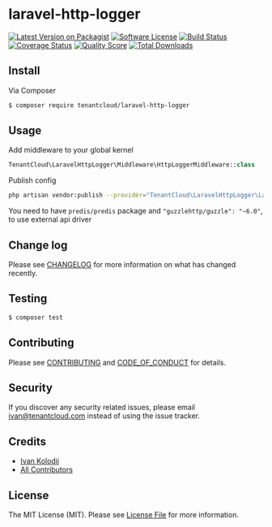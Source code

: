 # laravel-http-logger

[![Latest Version on Packagist][ico-version]][link-packagist]
[![Software License][ico-license]](LICENSE.md)
[![Build Status][ico-travis]][link-travis]
[![Coverage Status][ico-scrutinizer]][link-scrutinizer]
[![Quality Score][ico-code-quality]][link-code-quality]
[![Total Downloads][ico-downloads]][link-downloads]

## Install

Via Composer

``` bash
$ composer require tenantcloud/laravel-http-logger
```

## Usage
Add middleware to your global kernel
``` php
TenantCloud\LaravelHttpLogger\Middleware\HttpLoggerMiddleware::class
```

Publish config
```bash
php artisan vendor:publish --provider="TenantCloud\LaravelHttpLogger\LaravelHttpLoggerServiceProvider" --tag="config"
```


You need to have `predis/predis` package
and `"guzzlehttp/guzzle": "~6.0"`, to use external api driver

## Change log

Please see [CHANGELOG](CHANGELOG.md) for more information on what has changed recently.

## Testing

``` bash
$ composer test
```

## Contributing

Please see [CONTRIBUTING](CONTRIBUTING.md) and [CODE_OF_CONDUCT](CODE_OF_CONDUCT.md) for details.

## Security

If you discover any security related issues, please email ivan@tenantcloud.com instead of using the issue tracker.

## Credits

- [Ivan Kolodii][link-author]
- [All Contributors][link-contributors]

## License

The MIT License (MIT). Please see [License File](LICENSE.md) for more information.

[ico-version]: https://img.shields.io/packagist/v/tenantcloud/laravel-http-logger.svg?style=flat-square
[ico-license]: https://img.shields.io/badge/license-MIT-brightgreen.svg?style=flat-square
[ico-travis]: https://img.shields.io/travis/tenantcloud/laravel-http-logger/master.svg?style=flat-square
[ico-scrutinizer]: https://img.shields.io/scrutinizer/coverage/g/tenantcloud/laravel-http-logger.svg?style=flat-square
[ico-code-quality]: https://img.shields.io/scrutinizer/g/tenantcloud/laravel-http-logger.svg?style=flat-square
[ico-downloads]: https://img.shields.io/packagist/dt/tenantcloud/laravel-http-logger.svg?style=flat-square

[link-packagist]: https://packagist.org/packages/tenantcloud/laravel-http-logger
[link-travis]: https://travis-ci.org/tenantcloud/laravel-http-logger
[link-scrutinizer]: https://scrutinizer-ci.com/g/tenantcloud/laravel-http-logger/code-structure
[link-code-quality]: https://scrutinizer-ci.com/g/tenantcloud/g
[link-downloads]: https://packagist.org/packages/tenantcloud/laravel-http-logger
[link-author]: https://github.com/ivankolodii
[link-contributors]: ../../contributors
